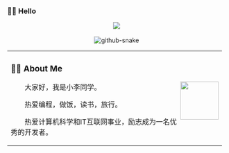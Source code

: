 ###  🙋‍♂️ Hello

<!--
**liMingHui-00/liMingHui-00** is a ✨ _special_ ✨ repository because its `README.md` (this file) appears on your GitHub profile.

Here are some ideas to get you started:

- 🔭 I’m currently working on ...
- 🌱 I’m currently learning ...
- 👯 I’m looking to collaborate on ...
- 🤔 I’m looking for help with ...
- 💬 Ask me about ...
- 📫 How to reach me: ...
- 😄 Pronouns: ...
- ⚡ Fun fact: ...
-->
<div align="center">
  
  <!-- dynamic typing effect 动态打字效果 -->
  <div>
    <a href="https://blog.sunguoqi.com/">
      <img src="https://readme-typing-svg.demolab.com?font=Fira+Code&pause=1000&width=435&lines=console.log(%22Hello%2C%20World%22);小李同学祝您今天愉快!&center=true&size=27" />
    </a>
  </div>

  <!-- knock code pictures 敲代码的图片 
  <picture>
    <source media="(prefers-color-scheme: dark)" srcset="https://cdn.jsdelivr.net/gh/sun0225SUN/sun0225SUN/assets/images/coding.gif" />
    <source media="(prefers-color-scheme: light)" srcset="https://cdn.jsdelivr.net/gh/sun0225SUN/sun0225SUN/assets/images/developer.svg" height="225px" />
    <img src="https://cdn.jsdelivr.net/gh/sun0225SUN/sun0225SUN/assets/images/coding.gif" />
  </picture> -->

  <!-- for beauty 留个空行好看点 -->
  <div>&nbsp;</div>

  <!-- Snake Code Contribution Map 贪吃蛇代码贡献图 -->
  <picture>
    <source media="(prefers-color-scheme: dark)" srcset="https://cdn.jsdelivr.net/gh/sun0225SUN/sun0225SUN/profile-snake-contrib/github-contribution-grid-snake-dark.svg" />
    <source media="(prefers-color-scheme: light)" srcset="https://cdn.jsdelivr.net/gh/sun0225SUN/sun0225SUN/profile-snake-contrib/github-contribution-grid-snake.svg" />
    <img alt="github-snake" src="https://cdn.jsdelivr.net/gh/sun0225SUN/sun0225SUN/profile-snake-contrib/github-contribution-grid-snake-dark.svg" />
  </picture>

</div>


<table align="center">
  
<tr><td>

### 👨‍💻 About Me

<img align="right" width="88" src="https://cdn.jsdelivr.net/gh/sun0225SUN/sun0225SUN/assets/images/astronaut.png" />
<p>&emsp;&emsp;大家好，我是小李同学。</p>
<p>&emsp;&emsp;热爱编程，做饭，读书，旅行。</p>
<p>&emsp;&emsp;热爱计算机科学和IT互联网事业，励志成为一名优秀的开发者。</p>

</td></tr>
 <!--
<tr>
  <td> ![Dusai's GitHub stats](https://github-readme-stats.vercel.app/api?username=liMingHui-00) https://github-readme-stats.vercel.app/api?username=liMingHui-00 </td>
</tr>  -->
</table>

